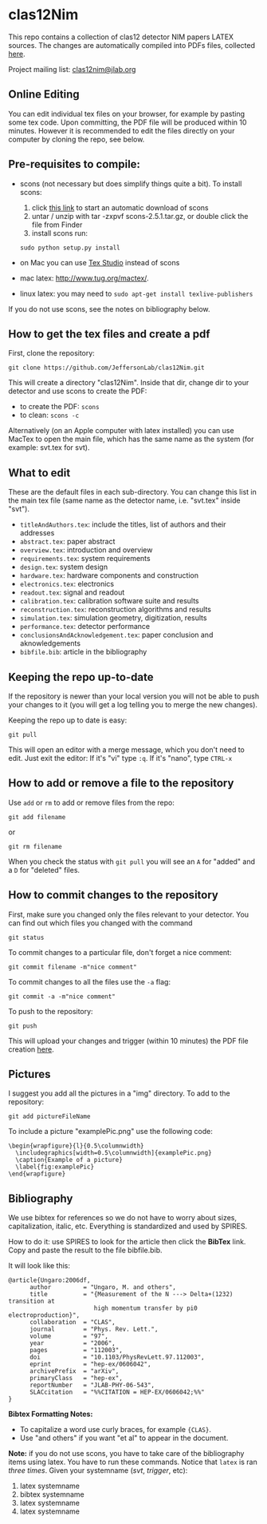 # clas12Nim

This repo contains a collection of clas12 detector NIM papers LATEX sources.
The changes are automatically compiled into PDFs files, collected [here](http://clasweb.jlab.org/12gev/nims/?C=M;O=D).

Project mailing list: <clas12nim@jlab.org>

Online Editing
--------------

You can edit individual tex files on your browser, for example by pasting some tex code. Upon committing, the PDF file will be produced within 10 minutes. However it is recommended to edit the files directly on your computer by cloning the repo, see below.


Pre-requisites to compile:
--------------------------

- scons (not necessary but does simplify things quite a bit). To install scons: 
  
  1. click [this link](https://sourceforge.net/projects/scons/files/scons/2.5.1/scons-2.5.1.tar.gz/download) to start an automatic download of scons
  2. untar / unzip with tar -zxpvf scons-2.5.1.tar.gz, or double click the file from Finder
  3. install scons run:
  
   `sudo python setup.py install`

- on Mac you can use [Tex Studio](https://www.texstudio.org) instead of scons
- mac latex:  http://www.tug.org/mactex/. 
- linux latex: you may need to `sudo apt-get install texlive-publishers`

If you do not use scons, see the notes on bibliography below.


How to get the tex files and create a pdf
------------------------------------------

First, clone the repository: 

```git clone https://github.com/JeffersonLab/clas12Nim.git```

This will create a directory "clas12Nim". Inside that dir, change dir to your detector and use scons to create the PDF:

- to create the PDF: ```scons```
- to clean:  ```scons -c```

Alternatively (on an Apple computer with latex installed) you can use MacTex to open the main file, which has the same name as the system (for example: svt.tex for svt).

What to edit
------------

These are the default files in each sub-directory. You can change this list in the main tex file (same name as the detector name, i.e. "svt.tex" inside "svt").

- `titleAndAuthors.tex`: include the titles, list of authors and their addresses
- `abstract.tex`: paper abstract 
- `overview.tex`: introduction and overview
- `requirements.tex`: system requirements
- `design.tex`: system design
- `hardware.tex`: hardware components and construction
- `electronics.tex`: electronics
- `readout.tex`: signal and readout
- `calibration.tex`: calibration software suite and results
- `reconstruction.tex`: reconstruction algorithms and results
- `simulation.tex`: simulation geometry, digitization, results
- `performance.tex`: detector performance
- `conclusionsAndAcknowledgement.tex`: paper conclusion and aknowledgements
- `bibfile.bib`: article in the bibliography


Keeping the repo up-to-date
---------------------------

If the repository is newer than your local version you will not be able to push your changes to it (you will get a log telling you to merge the new changes). 

Keeping the repo up to date is easy: 

`git pull`

This will open an editor with a merge message, which you don't need to edit. 
Just exit the editor: If it's "vi" type ```:q```. If it's "nano", type ```CTRL-x```

How to add or remove a file to the repository
---------------------------------------------

Use `add` or `rm` to add or remove files from the repo:

`git add filename`

or

`git rm filename`

When you check the status with `git pull` you will see an `A` for "added" and a `D` for "deleted" files.


How to commit changes to the repository
---------------------------------------

First, make sure you changed only the files relevant to your detector. You can find out which files you changed with the command

`git status`

To commit changes to a particular file, don't forget a nice comment:

`git commit filename -m"nice comment"`

To commit changes to all the files use the `-a` flag:

`git commit -a -m"nice comment"`


To push to the repository:

`git push`

This will upload your changes and trigger (within 10 minutes) the PDF file creation [here](http://clasweb.jlab.org/12gev/nims/?C=M;O=D).


Pictures
--------

I suggest you add all the pictures in a "img" directory. To add to the repository:

`git add pictureFileName`

To include a picture "examplePic.png" use the following code:

```
\begin{wrapfigure}{l}{0.5\columnwidth}
  \includegraphics[width=0.5\columnwidth]{examplePic.png}
  \caption{Example of a picture}
  \label{fig:examplePic}
\end{wrapfigure}
```


Bibliography
------------

We use bibtex for references so we do not have to worry about sizes, capitalization, italic, etc. Everything is standardized and used by SPIRES.

How to do it: use SPIRES to look for the article then click the **BibTex** link. Copy and paste the result to the file bibfile.bib. 

It will look like this:

```
@article{Ungaro:2006df,
      author         = "Ungaro, M. and others",
      title          = "{Measurement of the N ---> Delta+(1232) transition at
                        high momentum transfer by pi0 electroproduction}",
      collaboration  = "CLAS",
      journal        = "Phys. Rev. Lett.",
      volume         = "97",
      year           = "2006",
      pages          = "112003",
      doi            = "10.1103/PhysRevLett.97.112003",
      eprint         = "hep-ex/0606042",
      archivePrefix  = "arXiv",
      primaryClass   = "hep-ex",
      reportNumber   = "JLAB-PHY-06-543",
      SLACcitation   = "%%CITATION = HEP-EX/0606042;%%"
}

```
**Bibtex Formatting Notes:** 

 - To capitalize a word use curly braces, for example ```{CLAS}```.
 - Use "and others" if you want "et al" to appear in the document.

**Note:** if you do not use scons, you have to take care of the bibliography items using latex. You have to run these commands. Notice that ```latex``` is ran *three times*. Given your systemname (*svt*, *trigger*, etc):

1. latex systemname
2. bibtex systemname
3. latex systemname
4. latex systemname



